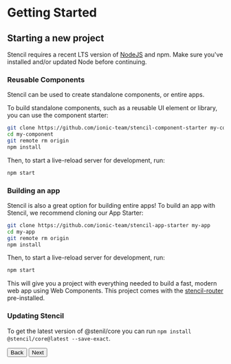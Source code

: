 # Getting Started

## Starting a new project

Stencil requires a recent LTS version of [NodeJS](https://nodejs.org/) and npm. Make sure you've installed and/or updated Node before continuing.

### Reusable Components

Stencil can be used to create standalone components, or entire apps.

To build standalone components, such as a reusable UI element or library, you can use the component starter:

```bash
git clone https://github.com/ionic-team/stencil-component-starter my-component
cd my-component
git remote rm origin
npm install
```

Then, to start a live-reload server for development, run:

```bash
npm start
```

### Building an app

Stencil is also a great option for building entire apps! To build an app with Stencil, we recommend cloning our App Starter:

```bash
git clone https://github.com/ionic-team/stencil-app-starter my-app
cd my-app
git remote rm origin
npm install
```

Then, to start a live-reload server for development, run:

```bash
npm start
```

This will give you a project with everything needed to build a fast, modern web app using Web Components. This project comes with the [stencil-router](/docs/routing) pre-installed.


### Updating Stencil

To get the latest version of @stenil/core you can run `npm install @stencil/core@latest --save-exact`. 

<stencil-route-link url="/docs/intro" router="#router" custom="true">
  <button class="backButton">
    Back
  </button>
</stencil-route-link>

<stencil-route-link url="/docs/my-first-component" custom="true">
  <button class="nextButton">
    Next
  </button>
</stencil-route-link>
